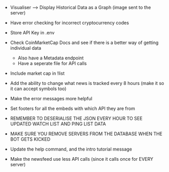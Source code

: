 - Visualiser --> Display Historical Data as a Graph (image sent to the server)
- Have error checking for incorrect cryptocurrency codes
- Store API Key in .env
- Check CoinMarketCap Docs and see if there is a better way of getting individual data
    - Also have a Metadata endpoint
    - Have a seperate file for API calls

- Include market cap in !list
- Add the ability to change what news is tracked every 8 hours (make it so it can accept symbols too)
- Make the error messages more helpful
- Set footers for all the embeds with which API they are from
- REMEMBER TO DESERIALISE THE JSON EVERY HOUR TO SEE UPDATED WATCH LIST AND PING LIST DATA
- MAKE SURE YOU REMOVE SERVERS FROM THE DATABASE WHEN THE BOT GETS KICKED
- Update the help command, and the intro tutorial message
- Make the newsfeed use less API calls (since it calls once for EVERY server)
